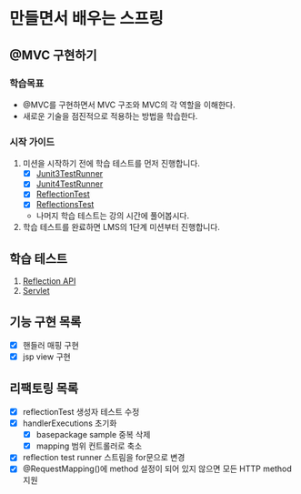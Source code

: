 # 만들면서 배우는 스프링

## @MVC 구현하기

### 학습목표
- @MVC를 구현하면서 MVC 구조와 MVC의 각 역할을 이해한다.
- 새로운 기술을 점진적으로 적용하는 방법을 학습한다.

### 시작 가이드
1. 미션을 시작하기 전에 학습 테스트를 먼저 진행합니다.
    - [x] [Junit3TestRunner](study/src/test/java/reflection/Junit3TestRunner.java)
    - [x] [Junit4TestRunner](study/src/test/java/reflection/Junit4TestRunner.java)
    - [x] [ReflectionTest](study/src/test/java/reflection/ReflectionTest.java)
    - [x] [ReflectionsTest](study/src/test/java/reflection/ReflectionsTest.java)
    - 나머지 학습 테스트는 강의 시간에 풀어봅시다.
2. 학습 테스트를 완료하면 LMS의 1단계 미션부터 진행합니다.

## 학습 테스트
1. [Reflection API](study/src/test/java/reflection)
2. [Servlet](study/src/test/java/servlet)

## 기능 구현 목록
- [x] 핸들러 매핑 구현
- [x] jsp view 구현

## 리팩토링 목록
- [x] reflectionTest 생성자 테스트 수정
- [x] handlerExecutions 초기화
  - [x] basepackage sample 중복 삭제
  - [x] mapping 범위 컨트롤러로 축소
- [x] reflection test runner 스트림을 for문으로 변경
- [x] @RequestMapping()에 method 설정이 되어 있지 않으면 모든 HTTP method 지원
